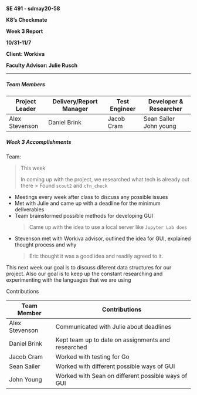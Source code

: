 **SE 491 - sdmay20-58**

**K8’s Checkmate**

**Week 3 Report**

**10/31-11/7**

**Client: Workiva**

**Faculty Advisor: Julie Rusch**

---

##### Team Members

| Project Leader | Delivery/Report Manager | Test Engineer | Developer & Researcher     |
| -------------- | ----------------------- | ------------- | -------------------------- |
| Alex Stevenson | Daniel Brink            | Jacob Cram    | Sean Sailer     John young |



##### Week 3 Accomplishments

Team: 

> This week 
>
> In coming up with the project, we researched what tech is already out there
    > Found `scout2` and `cfn_check` <br>

- Meetings every week after class to discuss any possible issues
- Met with Julie and came up with a deadline for the minimum deliverables
- Team brainstormed possible methods for developing GUI
    > Came up with the idea to use a local server like `Jupyter Lab does` <br>
- Stevenson met with Workiva advisor, outlined the idea for GUI, explained thought process and why
    > Eric thought it was a good idea and readily agreed to it.
>
> 

This next week our goal is to discuss diferent data structures for our project. Also our goal is to keep up the constant researching and experimenting with the languages that we are using

Contributions

| Team Member    | Contributions                                      |
| -------------- | ---------------------------------------------------|
| Alex Stevenson | Communicated with Julie about deadlines            |
| Daniel Brink   | Kept team up to date on assignments and researched |
| Jacob Cram     | Worked with testing for Go                         |
| Sean Sailer    | Worked with different possible ways of GUI         |
| John Young     | Worked with Sean on different possible ways of GUI |
